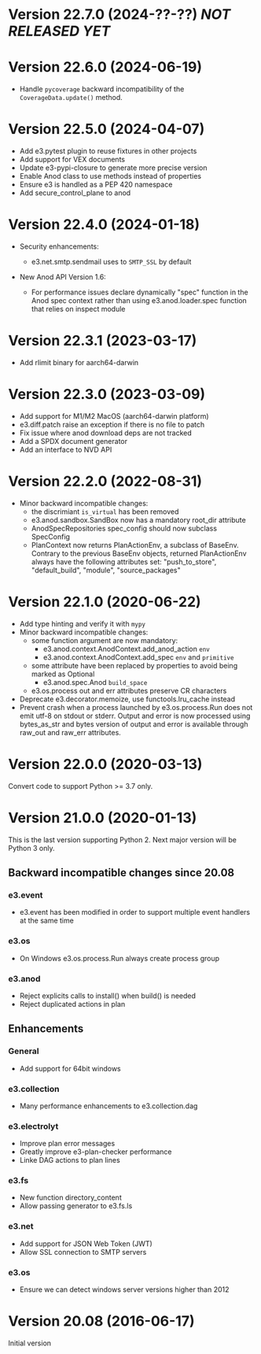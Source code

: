 # Version 22.7.0 (2024-??-??) *NOT RELEASED YET*

# Version 22.6.0 (2024-06-19)

* Handle `pycoverage` backward incompatibility of the `CoverageData.update()`
  method. 

# Version 22.5.0 (2024-04-07)

* Add e3.pytest plugin to reuse fixtures in other projects
* Add support for VEX documents
* Update e3-pypi-closure to generate more precise version
* Enable Anod class to use methods instead of properties
* Ensure e3 is handled as a PEP 420 namespace
* Add secure_control_plane to anod

# Version 22.4.0 (2024-01-18)

* Security enhancements:
  * e3.net.smtp.sendmail uses to ``SMTP_SSL`` by default

* New Anod API Version 1.6:
  * For performance issues declare dynamically "spec" function in the
    Anod spec context rather than using e3.anod.loader.spec function
    that relies on inspect module

# Version 22.3.1 (2023-03-17)

* Add rlimit binary for aarch64-darwin

# Version 22.3.0 (2023-03-09)

* Add support for M1/M2 MacOS (aarch64-darwin platform)
* e3.diff.patch raise an exception if there is no file to patch
* Fix issue where anod download deps are not tracked
* Add a SPDX document generator
* Add an interface to NVD API

# Version 22.2.0 (2022-08-31)

* Minor backward incompatible changes:
  * the discrimiant ``is_virtual`` has been removed
  * e3.anod.sandbox.SandBox now has a mandatory root_dir attribute
  * AnodSpecRepositories spec_config should now subclass SpecConfig
  * PlanContext now returns PlanActionEnv, a subclass of BaseEnv. Contrary
    to the previous BaseEnv objects, returned PlanActionEnv always have
    the following attributes set: "push_to_store", "default_build",
    "module", "source_packages"

# Version 22.1.0 (2020-06-22)

* Add type hinting and verify it with ``mypy``
* Minor backward incompatible changes:
  * some function argument are now mandatory:
    * e3.anod.context.AnodContext.add_anod_action ``env``
    * e3.anod.context.AnodContext.add_spec ``env`` and ``primitive``
  * some attribute have been replaced by properties to avoid being marked as Optional
    * e3.anod.spec.Anod ``build_space``
  * e3.os.process out and err attributes preserve CR characters
* Deprecate e3.decorator.memoize, use functools.lru_cache instead
* Prevent crash when a process launched by e3.os.process.Run does not emit utf-8
  on stdout or stderr. Output and error is now processed using bytes_as_str and
  bytes version of output and error is available through raw_out and raw_err
  attributes.

# Version 22.0.0 (2020-03-13)

Convert code to support Python >= 3.7 only.

# Version 21.0.0 (2020-01-13)

This is the last version supporting Python 2. Next major version will be Python 3 only.

## Backward incompatible changes since 20.08

### e3.event

* e3.event has been modified in order to support multiple event
  handlers at the same time

### e3.os

* On Windows e3.os.process.Run always create process group

### e3.anod

* Reject explicits calls to install() when build() is needed
* Reject duplicated actions in plan


## Enhancements

### General

* Add support for 64bit windows

### e3.collection

* Many performance enhancements to e3.collection.dag

### e3.electrolyt

* Improve plan error messages
* Greatly improve e3-plan-checker performance
* Linke DAG actions to plan lines

### e3.fs

* New function directory_content
* Allow passing generator to e3.fs.ls

### e3.net

* Add support for JSON Web Token (JWT)
* Allow SSL connection to SMTP servers

### e3.os

* Ensure we can detect windows server versions higher than 2012

# Version 20.08 (2016-06-17)

Initial version
